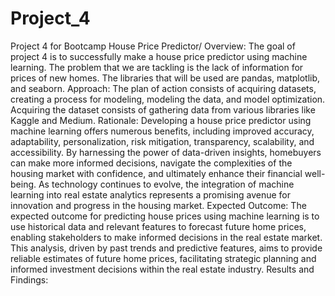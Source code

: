# Project_4
Project 4 for Bootcamp 
House Price Predictor/
Overview: The goal of project 4 is to successfully make a house price predictor using machine learning. The problem that we are tackling is the lack of information for prices of new homes. The libraries that will be used are pandas, matplotlib, and seaborn.
Approach: The plan of action consists of acquiring datasets, creating a process for modeling, modeling the data, and model optimization. Acquiring the dataset consists of gathering data from various libraries like Kaggle and Medium. 
Rationale: Developing a house price predictor using machine learning offers numerous benefits, including improved accuracy, adaptability, personalization, risk mitigation, transparency, scalability, and accessibility. By harnessing the power of data-driven insights, homebuyers can make more informed decisions, navigate the complexities of the housing market with confidence, and ultimately enhance their financial well-being. As technology continues to evolve, the integration of machine learning into real estate analytics represents a promising avenue for innovation and progress in the housing market.
Expected Outcome: The expected outcome for predicting house prices using machine learning is to use historical data and relevant features to forecast future home prices, enabling stakeholders to make informed decisions in the real estate market. This analysis, driven by past trends and predictive features, aims to provide reliable estimates of future home prices, facilitating strategic planning and informed investment decisions within the real estate industry.
Results and Findings: 
